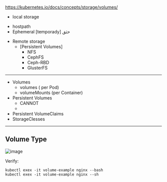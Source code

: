 https://kubernetes.io/docs/concepts/storage/volumes/

* local storage
 - hostpath
 - Ephemeral [temporady]
حثق
* Remote storage
  - [Persistent Volumes]
     + NFS
     + CephFS
     + Ceph-RBD
     + GlusterFS

--------------------------------------------------------------------------
* Volumes
  - volumes  ( per Pod)
  - volumeMounts (per Container)
* Persistent Volumes
  - CANNOT
  - 
* Persistent VolumeClaims
* StorageClesses
  

---------------------------------------------------------------------------
 ## Volume Type

 ![image](https://github.com/user-attachments/assets/b415c151-2bfe-4456-9cce-aa634a5595c3)
 
Verify:
```
kubectl exex -it volume-example nginx --bash
kubectl exex -it volume-example nginx --sh
```
